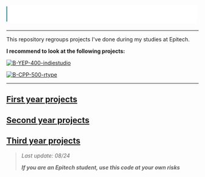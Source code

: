 ![](src/epitech.svg)

---

This repository regroups projects I've done during my studies at Epitech.

**I recommend to look at the following projects:**

[![B-YEP-400-indiestudio](https://github-readme-stats.vercel.app/api/pin/?username=Thibb1&repo=B-YEP-400-indiestudio)](https://github.com/Thibb1/B-YEP-400-indiestudio)

[![B-CPP-500-rtype](https://github-readme-stats.vercel.app/api/pin/?username=Thibb1&repo=B-CPP-500-rtype)](https://github.com/Thibb1/B-CPP-500-rtype)

---


## [First year projects](tek1)

## [Second year projects](tek2)

## [Third year projects](tek3)

>
> *Last update: 08/24*
>
> ***If you are an Epitech student, use this code at your own risks***
